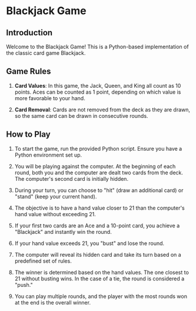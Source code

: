 # Blackjack Game

## Introduction
Welcome to the Blackjack Game! This is a Python-based implementation of the classic card game Blackjack.

## Game Rules

1. **Card Values**: In this game, the Jack, Queen, and King all count as 10 points. Aces can be counted as 1 point, depending on which value is more favorable to your hand.

2. **Card Removal**: Cards are not removed from the deck as they are drawn, so the same card can be drawn in consecutive rounds.

## How to Play
1. To start the game, run the provided Python script. Ensure you have a Python environment set up.

2. You will be playing against the computer. At the beginning of each round, both you and the computer are dealt two cards from the deck. The computer's second card is initially hidden.

3. During your turn, you can choose to "hit" (draw an additional card) or "stand" (keep your current hand).

4. The objective is to have a hand value closer to 21 than the computer's hand value without exceeding 21.

5. If your first two cards are an Ace and a 10-point card, you achieve a "Blackjack" and instantly win the round.

6. If your hand value exceeds 21, you "bust" and lose the round.

7. The computer will reveal its hidden card and take its turn based on a predefined set of rules.

8. The winner is determined based on the hand values. The one closest to 21 without busting wins. In the case of a tie, the round is considered a "push."

9. You can play multiple rounds, and the player with the most rounds won at the end is the overall winner.

